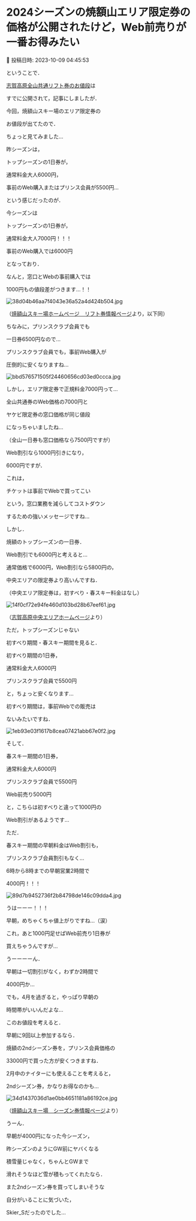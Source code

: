 # 2024シーズンの焼額山エリア限定券の価格が公開されたけど，Web前売りが一番お得みたい

📅 投稿日時: 2023-10-09 04:45:53

ということで．


[志賀高原全山共通リフト券のお値段](e8ab05b4b2eeef2355e715fd38e53956a.md)は


すでに公開されて，記事にしましたが．





今回，焼額山スキー場のエリア限定券の


お値段が出てたので．


ちょっと見てみました…





昨シーズンは，


トップシーズンの1日券が，


通常料金大人6000円，


事前のWeb購入またはプリンス会員が5500円…


という感じだったのが．





今シーズンは


トップシーズンの1日券が，


通常料金大人7000円！！！


事前のWeb購入では6000円


となっており．


なんと，窓口とWebの事前購入では


1000円もの値段差がつきます…！！







![38d04b46aa7f4043e36a52a4d424b504.jpg](images/38d04b46aa7f4043e36a52a4d424b504.jpg)




（[焼額山スキー場ホームページ　リフト券情報ページ](https://www.princehotels.co.jp/ski/shiga/winter/lift/)より，以下同）





ちなみに，プリンスクラブ会員でも


一日券6500円なので…


プリンスクラブ会員でも，事前Web購入が


圧倒的に安くなりますね…




![bbd576571505f24460656cd03ed0ccca.jpg](images/bbd576571505f24460656cd03ed0ccca.jpg)







しかし，エリア限定券で正規料金7000円って…


全山共通券のWeb価格の7000円と


ヤケビ限定券の窓口価格が同じ値段


になっちゃいましたね…


（全山一日券も窓口価格なら7500円ですが）





Web割引なら1000円引きになり，


6000円ですが．


これは，


チケットは事前でWebで買ってこい


という，窓口業務を減らしてコストダウン


するための強いメッセージですね…





しかし．


焼額のトップシーズンの一日券．


Web割引でも6000円と考えると…





通常価格で6000円，Web割引なら5800円の，


中央エリアの限定券より高いんですね．


（中央エリア限定券は，初すべり・春スキー料金はなし）







![14f0cf72e94fe460d103bd28b67eef61.jpg](images/14f0cf72e94fe460d103bd28b67eef61.jpg)




（[志賀高原中央エリアホームページ](https://shigakogen.co.jp/winter/)より）





ただ，トップシーズンじゃない


初すべり期間・春スキー期間を見ると．


初すべり期間の1日券，


通常料金大人6000円


プリンスクラブ会員で5500円


と，ちょっと安くなります…


初すべり期間は，事前Webでの販売は


ないみたいですね．




![1eb93e03f1617b8cea07421abb67e0f2.jpg](images/1eb93e03f1617b8cea07421abb67e0f2.jpg)







そして．


春スキー期間の1日券，


通常料金大人6000円


プリンスクラブ会員で5500円


Web前売り5000円


と，こちらは初すべりと違って1000円の


Web割引があるようです…





ただ．


春スキー期間の早朝料金はWeb割引も，


プリンスクラブ会員割引もなく…


6時から8時までの早朝営業2時間で


4000円！！！




![89d7b9452736f2b84798de146c09dda4.jpg](images/89d7b9452736f2b84798de146c09dda4.jpg)







うはーーー！！！


早朝，めちゃくちゃ値上がりですね…（涙）


これ，あと1000円足せばWeb前売り1日券が


買えちゃうんですが…





うーーーーん．


早朝は一切割引がなく，わずか2時間で


4000円か…


でも，4月を過ぎると，やっぱり早朝の


時間帯がいいんだよな…





このお値段を考えると．


早朝に9回以上参加するなら．


焼額の2ndシーズン券を，プリンス会員価格の


33000円で買った方が安くつきますね．





2月中のナイターにも使えることを考えると，


2ndシーズン券，かなりお得なのかも…




![34d1437036d1ae0bb4651181a86192ce.jpg](images/34d1437036d1ae0bb4651181a86192ce.jpg)




（[焼額山スキー場　シーズン券情報ページ](https://www.princehotels.co.jp/file.jsp?id=421313)より）





うーん．


早朝が4000円になった今シーズン，


昨シーズンのようにGW前にヤバくなる


積雪量じゃなく，ちゃんとGWまで


滑れそうなほど雪が積もってくれたなら．


また2ndシーズン券を買ってしまいそうな


自分がいることに気づいた，


Skier_Sだったのでした…
